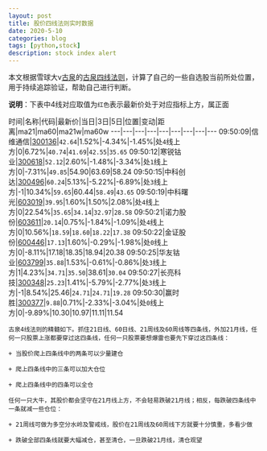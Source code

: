 ```yaml
---
layout: post
title: 股价四线法则实时数据
date: 2020-5-10
categories: blog
tags: [python,stock]
description: stock index alert
---
```



本文根据雪球大v[古泉](https://xueqiu.com/u/7148646888)的[古泉四线法则](https://xueqiu.com/7148646888/130498192)，计算了自己的一些自选股当前所处位置，用于持续追踪验证，帮助自己进行判断。

**说明**：下表中4线对应取值为`红色`表示最新价处于对应指标上方，属正面

时间|名称|代码|最新价|当日|3日|5日|位置|变动|距离|ma21|ma60|ma21w|ma60w
---|---|---|---|---|---|---|---|---
09:50:09|信维通信|[300136](https://xueqiu.com/S/SZ300136)|`42.64`|1.52%|-4.34%|-1.45%|处`4`线上方|0|6.72%|`40.74`|`41.69`|`42.55`|`35.65`
09:50:12|寒锐钴业|[300618](https://xueqiu.com/S/SZ300618)|`52.12`|2.60%|-1.48%|-3.34%|处`1`线上方|0|-7.31%|`49.85`|54.90|63.69|58.24
09:50:15|中科创达|[300496](https://xueqiu.com/S/SZ300496)|`60.24`|5.13%|-5.22%|-6.89%|处`3`线上方|-1|10.34%|`59.65`|60.44|`58.49`|`43.65`
09:50:19|中科曙光|[603019](https://xueqiu.com/S/SH603019)|`39.95`|1.60%|1.50%|2.08%|处`4`线上方|0|22.54%|`35.65`|`34.14`|`32.97`|`28.58`
09:50:21|诺力股份|[603611](https://xueqiu.com/S/SH603611)|`20.14`|0.75%|-1.84%|-1.09%|处`4`线上方|0|10.56%|`18.59`|`18.60`|`18.22`|`17.38`
09:50:22|金证股份|[600446](https://xueqiu.com/S/SH600446)|`17.13`|1.60%|-0.29%|-1.98%|处`0`线上方|0|-8.11%|17.18|18.35|18.94|20.38
09:50:25|华友钴业|[603799](https://xueqiu.com/S/SH603799)|`35.88`|1.53%|-0.61%|-0.86%|处`3`线上方|1|4.23%|`34.71`|`35.50`|38.61|`30.04`
09:50:27|长亮科技|[300348](https://xueqiu.com/S/SZ300348)|`25.23`|1.41%|-5.79%|-2.77%|处`3`线上方|-1|8.54%|25.46|`24.71`|`24.71`|`19.28`
09:50:30|赢时胜|[300377](https://xueqiu.com/S/SZ300377)|`9.88`|0.71%|-2.33%|-3.04%|处`0`线上方|0|-9.89%|10.30|10.97|11.11|11.54

```
古泉4线法则的精髓如下。抓住21日线、60日线、21周线及60周线等四条线，外加21月线，任何一只股票上涨都要穿过这四条线，任何一只股票要想爆雷也要先下穿过这四条线：

+ 当股价爬上四条线中的两条可以少量建仓

+ 爬上四条线中的三条可以加大仓位

+ 爬上四条线中的四条可以全仓

任何一只大牛，其股价都会坚守在21月线上方，不会轻易跌破21月线；相反，每跌破四条线中一条就减一些仓位：

+ 21周线可做为多空分水岭及警戒线，股价在21周线及60周线下方就要十分慎重，多看少做

+ 跌破全部四条线就要大幅减仓，甚至清仓，一旦跌破21月线，清仓观望
```